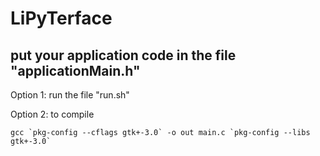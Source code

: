 # LiPyTerface

## put your application code in the file "applicationMain.h" 




Option 1:
run  the file "run.sh"



Option 2:
to compile
```
gcc `pkg-config --cflags gtk+-3.0` -o out main.c `pkg-config --libs gtk+-3.0`
```



